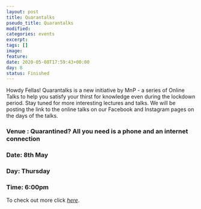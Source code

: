 ```yaml
---
layout: post
title: Quarantalks
pseudo_title: Quarantalks
modified:
categories: events
excerpt:
tags: []
image:
feature:
date: 2020-05-08T17:59:43+00:00
day: 8
status: Finished
---
```

Howdy Fellas!
Quarantalks is a new initiative by MnP - a series of Online Talks to help you satisfy your thirst for knowledge even during the lockdown period. Stay tuned for more interesting lectures and talks. We will be posting the link to the online talks on our Facebook and Instagram pages on the days of the talks.

### Venue : Quarantined? All you need is a phone and an internet connection

### Date: 8th May

### Day: Thursday

### Time: 6:00pm

To check out more click <a href="/quarantalks/" target="_blank"><i>here</i></a>.
